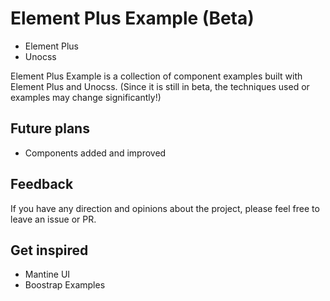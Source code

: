 # Element Plus Example (Beta)

- Element Plus
- Unocss

Element Plus Example is a collection of component examples built with Element Plus and Unocss. (Since it is still in beta, the techniques used or examples may change significantly!)

## Future plans

- Components added and improved

## Feedback

If you have any direction and opinions about the project, please feel free to leave an issue or PR.

## Get inspired

- Mantine UI
- Boostrap Examples
